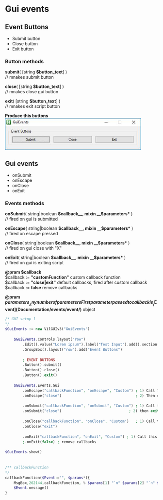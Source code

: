 # Gui events

## Event Buttons

* Submit button
* Close button
* Exit button

### Button methods

__submit__( [string __$button_text__] )  
//  mnakes submit button  

__close__( [string __$button_text__] )  
//  mnakes close gui button  

__exit__( [string __$button_text__] )  
//  mnakes exit script button  

__Produce this buttons__  
![event-buttons](https://github.com/vilbur/ahk-vilgui/blob/master/Documentation/events/gui/eventn-buttons.jpeg?raw=true "Event buttons")  

## Gui events

* onSubmit
* onEscape
* onClose
* onExit

### Events methods

__onSubmit__( string|boolean __$callback__, mixin __$parameters*__ )  
// fired on gui is submitted  

__onEscape__( string|boolean __$callback__, mixin __$parameters*__ )  
// fired on escape pressed  

__onClose__( string|boolean __$callback__, mixin __$parameters*__ )  
// fired on gui close with "X"  

__onExit__( string|boolean __$callback__, mixin __$parameters*__ )  
// fired on gui is exiting script  

__@pram $callback__  
$callback := __"customFunction"__ custom callback function  
$callback := __"close|exit"__ default callbacks, fired after custom callback  
$callback := __false__ remove callbacks  

__@pram $parameters__  
Any number of parameters  
First parameter passed to callback is __[$Event](Documentation/events/event/)__ object  


``` php  
/* GUI setup 1  
*/  
$GuiEvents := new VilGUIv3("GuiEvents")  

	$GuiEvents.Controls.layout("row")  
		.Edit().value("Lorem ipsum").label("Test Input").add().section()  
		.GroupBox().layout("row").add("Event Buttons")  

		; EVENT BUTTONS  
		.Button().submit()  
		.Button().close()  
		.Button().exit()  

	$GuiEvents.Events.Gui  
		.onEscape("callbackFunction", "onEscape", "Custom") ; 1) Call this function on Escape pressed  
		.onEscape("close")                                  ; 2) Then close gui window  

		.onSubmit("callbackFunction", "onSubmit", "Custom") ; 1) Call this function on onSubmit pressed  
		.onSubmit("close")                               ; 2) then exit script  

		.onClose("callbackFunction", "onClose", "Custom")	; 1) Call this function on window closed  
		.onClose("exit")  

		.onExit("callbackFunction", "onExit", "Custom")	; 1) Call this function on exiting script  
		;.onExit(false)	; remove callbacks  

$GuiEvents.show()  


/** callbackFunction  
*/  
callbackFunction($Event:="", $params*){  
	MsgBox,262144,callbackFunction, % $params[1] "`n" $params[2] "`n" $params[3],5  
	$Event.message()  
}  
```  